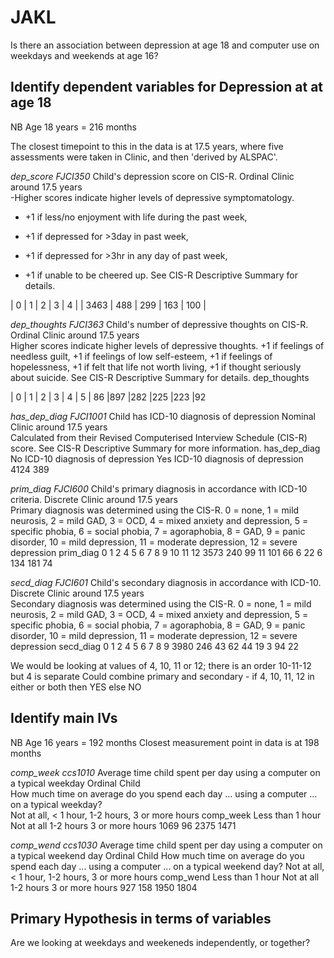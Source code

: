 # JAKL
Is there an association between depression at age 18 and computer use on weekdays and weekends at age 16?

## Identify dependent variables for Depression at at age 18
NB Age 18 years = 216 months

The closest timepoint to this in the data is at 17.5 years, where five assessments were taken in Clinic, and then 'derived by ALSPAC'. 

*dep_score	FJCI350*	Child's depression score on CIS-R.	Ordinal	Clinic	around 17.5 years	
-Higher scores indicate higher levels of depressive symptomatology.  

- +1 if less/no enjoyment with life during the past week, 

- +1 if depressed for >3day in past week,

- +1 if depressed for >3hr in any day of past week, 

- +1 if unable to be cheered up. See CIS-R Descriptive Summary for details.
    
|     0  |  1  |  2  |  3  |  4 |
| 3463 |  488 | 299 | 163 | 100 |

*dep_thoughts	FJCI363* Child's number of depressive thoughts on CIS-R.	Ordinal	Clinic	around 17.5 years	
Higher scores indicate higher levels of depressive thoughts. 
    +1 if feelings of needless guilt, 
    +1 if feelings of low self-esteem, 
    +1 if feelings of hopelessness, 
    +1 if felt that life not worth living, 
    +1 if thought seriously about suicide. See CIS-R Descriptive Summary for details.
    dep_thoughts
    
 |     0  |  1  |  2  |  3  |  4 | 5
 |   86 |897 |282 |225 |223  |92 

*has_dep_diag	FJCI1001*	Child has ICD-10 diagnosis of depression	Nominal	Clinic	around 17.5 years	
Calculated from their Revised Computerised Interview Schedule (CIS-R) score. See CIS-R Descriptive Summary for more information.
has_dep_diag
 No ICD-10 diagnosis of depression Yes ICD-10 diagnosis of depression 
                              4124                                389 


*prim_diag	FJCI600*	Child's primary diagnosis in accordance with ICD-10 criteria.	Discrete	Clinic	around 17.5 years	
Primary diagnosis was determined using the CIS-R. 
0 = none, 1 = mild neurosis, 2 = mild GAD, 3 = OCD, 4 = mixed anxiety and depression, 5 = specific phobia, 6 = social phobia, 7 = agoraphobia, 8 = GAD, 9 = panic disorder, 10 = mild depression, 11 = moderate depression, 12 = severe depression
prim_diag
   0    1    2    4    5    6    7    8    9   10   11   12 
3573  240   99   11  101   66    6   22    6  134  181   74 

*secd_diag	FJCI601*	Child's secondary diagnosis in accordance with ICD-10.	Discrete	Clinic	around 17.5 years	
Secondary diagnosis was determined using the CIS-R. 
0 = none, 1 = mild neurosis, 2 = mild GAD, 3 = OCD, 4 = mixed anxiety and depression, 5 = specific phobia, 6 = social phobia, 7 = agoraphobia, 8 = GAD, 9 = panic disorder, 10 = mild depression, 11 = moderate depression, 12 = severe depression
secd_diag
   0    1    2    4    5    6    7    8    9 
3980  246   43   62   44   19    3   94   22 

We would be looking at values of 4, 10, 11 or 12; there is an order 10-11-12 but 4 is separate
Could combine primary and secondary - if 4, 10, 11, 12 in either or both then YES else NO


## Identify main IVs
NB Age 16 years = 192 months
Closest measurement point in data is at 198 months

*comp_week	ccs1010*	Average time child spent per day using a computer on a typical weekday	Ordinal	Child	
How much time on average do you spend each day ... using a computer ... on a typical weekday?	
Not at all, < 1 hour, 1-2 hours, 3 or more hours
comp_week
Less than 1 hour       Not at all        1-2 hours  3 or more hours 
            1069               96             2375             1471   


*comp_wend	ccs1030*	Average time child spent per day using a computer on a typical weekend day	Ordinal	Child
How much time on average do you spend each day ... using a computer ... on a typical weekend day?
Not at all, < 1 hour, 1-2 hours, 3 or more hours
comp_wend
Less than 1 hour       Not at all        1-2 hours  3 or more hours 
             927              158             1950             1804              

## Primary Hypothesis in terms of variables
Are we looking at weekdays and weekeneds independently, or together?

